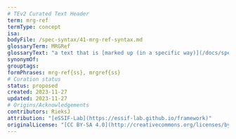 ```yaml
---
# TEv2 Curated Text Header
term: mrg-ref
termType: concept
isa:
bodyFile: /spec-syntax/41-mrg-ref-syntax.md
glossaryTerm: MRGRef
glossaryText: "a text that is [marked up (in a specific way)](/docs/spec-syntax/mrg-ref-syntax) so that it refers to a particular [terminology](@), as well as to a specific way for creating an associated [HRG](@)."
synonymOf:
grouptags:
formPhrases: mrg-ref{ss}, mrgref{ss}
# Curation status
status: proposed
created: 2023-11-27
updated: 2023-11-27
# Origins/Acknowledgements
contributors: RieksJ
attribution: "[eSSIF-Lab](https://essif-lab.github.io/framework)"
originalLicense: "[CC BY-SA 4.0](http://creativecommons.org/licenses/by-sa/4.0/?ref=chooser-v1)"
---
```

